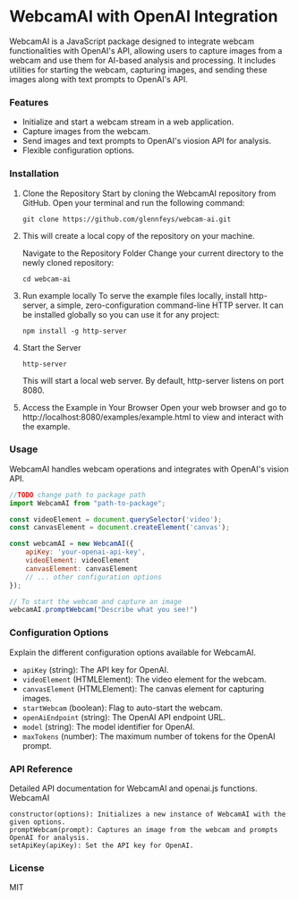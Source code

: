 # WebcamAI with OpenAI Integration

WebcamAI is a JavaScript package designed to integrate webcam functionalities with OpenAI's API, allowing users to capture images from a webcam and use them for AI-based analysis and processing. It includes utilities for starting the webcam, capturing images, and sending these images along with text prompts to OpenAI's API.

### Features

- Initialize and start a webcam stream in a web application.
- Capture images from the webcam.
- Send images and text prompts to OpenAI's viosion API for analysis.
- Flexible configuration options.

### Installation

1. Clone the Repository
    Start by cloning the WebcamAI repository from GitHub. Open your terminal and run the following command:

    ```
    git clone https://github.com/glennfeys/webcam-ai.git
    ```

2. This will create a local copy of the repository on your machine.

    Navigate to the Repository Folder
    Change your current directory to the newly cloned repository:

    ```
    cd webcam-ai
    ```

3. Run example locally
    To serve the example files locally, install http-server, a simple, zero-configuration command-line HTTP server. It can be installed globally so you can use it for any project:

    ```
    npm install -g http-server
    ```

4. Start the Server
    ```
    http-server
    ```

    This will start a local web server. By default, http-server listens on port 8080.

5. Access the Example in Your Browser
    Open your web browser and go to http://localhost:8080/examples/example.html to view and interact with the example.

### Usage

WebcamAI handles webcam operations and integrates with OpenAI's vision API.

```js
//TODO change path to package path
import WebcamAI from "path-to-package";

const videoElement = document.querySelector('video');
const canvasElement = document.createElement('canvas');

const webcamAI = new WebcamAI({
    apiKey: 'your-openai-api-key',
    videoElement: videoElement
    canvasElement: canvasElement
    // ... other configuration options
});

// To start the webcam and capture an image
webcamAI.promptWebcam("Describe what you see!")
```

### Configuration Options

Explain the different configuration options available for WebcamAI.

- `apiKey` (string): The API key for OpenAI.
- `videoElement` (HTMLElement): The video element for the webcam.
- `canvasElement` (HTMLElement): The canvas element for capturing images.
- `startWebcam` (boolean): Flag to auto-start the webcam.
- `openAiEndpoint` (string): The OpenAI API endpoint URL.
- `model` (string): The model identifier for OpenAI.
- `maxTokens` (number): The maximum number of tokens for the OpenAI prompt.

### API Reference

Detailed API documentation for WebcamAI and openai.js functions.
WebcamAI

    constructor(options): Initializes a new instance of WebcamAI with the given options.
    promptWebcam(prompt): Captures an image from the webcam and prompts OpenAI for analysis.
    setApiKey(apiKey): Set the API key for OpenAI.

### License

MIT
